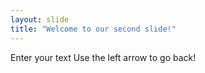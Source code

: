 ```yaml
---
layout: slide
title: "Welcome to our second slide!"
---
```

Enter your text
Use the left arrow to go back!
